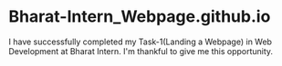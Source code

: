 # Bharat-Intern_Webpage.github.io
I have successfully completed my Task-1(Landing a Webpage) in Web Development at Bharat Intern. I'm thankful to give me this opportunity.
